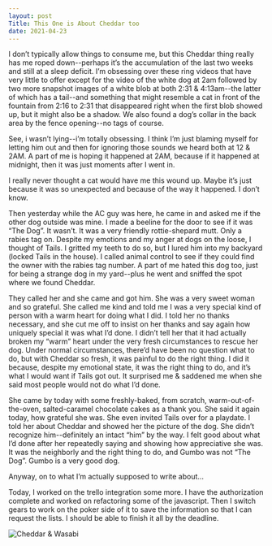 ```yaml
---
layout: post
Title: This One is About Cheddar too
date: 2021-04-23
---
```


I don’t typically allow things to consume me, but this Cheddar thing really has me roped down--perhaps it’s the accumulation of the last two weeks and still at a sleep deficit.  I’m obsessing over these ring videos that have very little to offer except for the video of the white dog at 2am followed by two more snapshot images of a white blob at both 2:31 & 4:13am--the latter of which has a tail--and something that might resemble a cat in front of the fountain from 2:16 to 2:31 that disappeared right when the first blob showed up, but it might also be a shadow.  We also found a dog’s collar in the back area by the fence opening--no tags of course.  

See, i wasn’t lying--i’m totally obsessing.  I think I’m just blaming myself for letting him out and then for ignoring those sounds we heard both at 12 & 2AM.  A part of me is hoping it happened at 2AM, because if it happened at midnight, then it was just moments after I went in.

I really never thought a cat would have me this wound up.  Maybe it’s just because it was so unexpected and because of the way it happened.  I don’t know.  

Then yesterday while the AC guy was here, he came in and asked me if the other dog outside was mine.  I made a beeline for the door to see if it was “The Dog”.  It wasn’t.  It was a very friendly rottie-shepard mutt.    Only a rabies tag on.  Despite my emotions and my anger at dogs on the loose, I thought of Tails.  I gritted my teeth to do so, but I lured him into my backyard (locked Tails in the house).  I called animal control to see if they could find the owner with the rabies tag number.  A part of me hated this dog too, just for being a strange dog in my yard--plus he went and sniffed the spot where we found Cheddar.  

They called her and she came and got him.  She was a very sweet woman and so grateful.  She called me kind and told me I was a very special kind of person with a warm heart for doing what I did.  I told her no thanks necessary, and she cut me off to insist on her thanks and say again how uniquely special it was what I’d done.  I didn’t tell her that it had actually broken my “warm” heart under the very fresh circumstances to rescue her dog.  Under normal circumstances, there’d have been no question what to do, but with Cheddar so fresh, it was painful to do the right thing.  I did it because, despite my emotional state,  it was the right thing to do, and it’s what I would want if Tails got out.  It surprised me & saddened me when she said most people would not do what I’d done.  

She came by today with some freshly-baked, from scratch, warm-out-of-the-oven, salted-caramel chocolate cakes as a thank you.  She said it again today, how grateful she was.  She even invited Tails over for a playdate.  I told her about Cheddar and showed her the picture of the dog.  She didn’t recognize him--definitely an intact “him” by the way.  I felt good about what I’d done after her repeatedly saying and showing how appreciative she was.   It was the neighborly and the right thing to do, and Gumbo was not “The Dog”.  Gumbo is a very good dog.  

Anyway, on to what I’m actually supposed to write about…

Today, I worked on the trello integration some more.  I have the authorization complete and worked on refactoring some of the javascript.  Then I switch gears to work on the poker side of it to save the information so that I can request the lists.  I should be able to finish it all by the deadline.  

![Cheddar & Wasabi](https://maniginam.github.io/blog/pics&vids/Cheddar&Wasabi.JPG#thumbnail)
